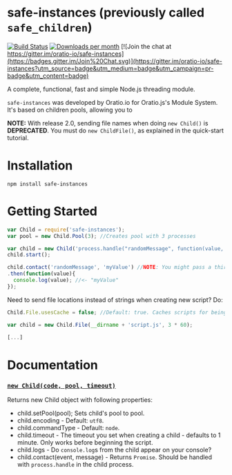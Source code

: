 # safe-instances (previously called `safe_children`)
[![Build Status](https://travis-ci.org/oratio-io/safe-instances.svg?branch=master)](https://travis-ci.org/oratio-io/safe-instances)
[![Downloads per month](https://img.shields.io/npm/dm/safe-instances.svg)](http://www.npmjs.com/package/safe-instances)
[![Join the chat at https://gitter.im/oratio-io/safe-instances](https://badges.gitter.im/Join%20Chat.svg)](https://gitter.im/oratio-io/safe-instances?utm_source=badge&utm_medium=badge&utm_campaign=pr-badge&utm_content=badge)

A complete, functional, fast and simple Node.js threading module.

`safe-instances` was developed by Oratio.io for Oratio.js's Module System.
It's based on children pools, allowing you to

**NOTE:** With release 2.0, sending file names when doing `new Child()` is **DEPRECATED**. You must do `new ChildFile()`, as explained in the quick-start tutorial.

# Installation

`npm install safe-instances`

# Getting Started

``` javascript
var Child = require('safe-instances');
var pool = new Child.Pool(3); //Creates pool with 3 processes

var child = new Child('process.handle("randomMessage", function(value, callback){ callback(value) }', pool, 3 * 60);
child.start();

child.contact('randomMessage', 'myValue') //NOTE: You might pass a third callback argument, too.
.then(function(value){
  console.log(value); //<- "myValue"
});
```

Need to send file locations instead of strings when creating new script? Do:

```  javascript
Child.File.usesCache = false; //Default: true. Caches scripts for being re-used.

var child = new Child.File(__dirname + 'script.js', 3 * 60);

[...]
```

# Documentation

### [`new Child(code, pool, timeout)`](https://github.com/oratio-io/safe_children/blob/master/src/spawner.js#L9)
Returns new Child object with following properties:

* child.setPool(pool); Sets child's pool to pool.
* child.encoding - Default: `utf8`.
* child.commandType - Default: `node`.
* child.timeout - The timeout you set when creating a child - defaults to 1 minute. Only works before beginning the script.
* child.logs - Do `console.log`s from the child appear on your console?
* child.contact(event, message) - Returns `Promise`. Should be handled with `process.handle` in the child process.

